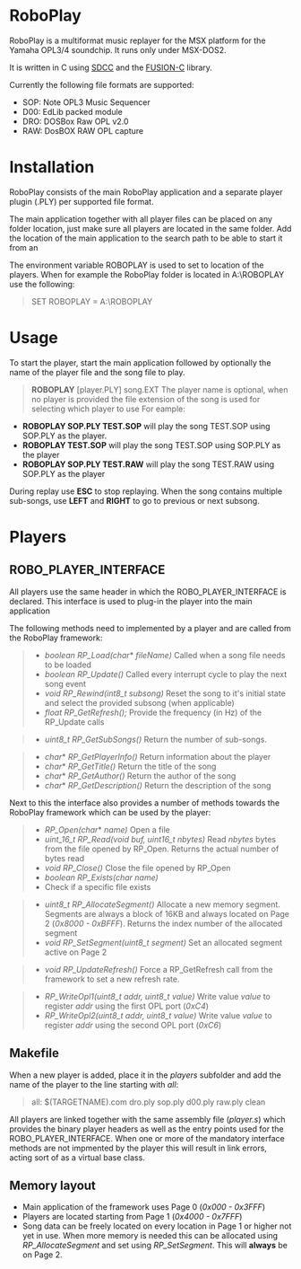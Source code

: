# RoboPlay
RoboPlay is a multiformat music replayer for the MSX platform for the Yamaha OPL3/4 soundchip. It runs only under MSX-DOS2.

It is written in C using [SDCC](http://sdcc.sourceforge.net/) and the [FUSION-C](https://www.msx.org/news/development/en/fusion-c-is-available) library.

Currently the following file formats are supported:
- SOP: Note OPL3 Music Sequencer 
- D00: EdLib packed module
- DRO: DOSBox Raw OPL v2.0
- RAW: DosBOX RAW OPL capture

# Installation
RoboPlay consists of the main RoboPlay application and a separate player plugin (.PLY) per supported file format.

The main application together with all player files can be placed on any folder location, just make sure all players are located in the same folder. Add the location of the main application to the search path to be able to start it from an

The environment variable ROBOPLAY is used to set to location of the players. When for example the RoboPlay folder is located in A:\ROBOPLAY use the following:
> SET ROBOPLAY = A:\ROBOPLAY

# Usage
To start the player, start the main application followed by optionally the name of the player file and the song file to play.

> **ROBOPLAY** [player.PLY] song.EXT
The player name is optional, when no player is provided the file extension of the song is used for selecting which player to use
For eample:
- **ROBOPLAY SOP.PLY TEST.SOP** will play the song TEST.SOP using SOP.PLY as the player.
- **ROBOPLAY TEST.SOP** will play the song TEST.SOP using SOP.PLY as the player
- **ROBOPLAY SOP.PLY TEST.RAW** will play the song TEST.RAW using SOP.PLY as the player

During replay use **ESC** to stop replaying. When the song contains multiple sub-songs, use **LEFT** and **RIGHT** to go to previous or next subsong.

# Players

## ROBO_PLAYER_INTERFACE
All players use the same header in which the ROBO_PLAYER_INTERFACE is declared. This interface is used to plug-in the player into the main application

The following methods need to implemented by a player and are called from the RoboPlay framework:
>* *boolean RP_Load(char** *fileName)*
>Called when a song file needs to be loaded
>* *boolean RP_Update()*
>Called every interrupt cycle to play the next song event
>* *void RP_Rewind(int8_t subsong)*
>Reset the song to it's initial state and select the provided subsong (when applicable)
>* *float RP_GetRefresh();*
>Provide the frequency (in Hz) of the RP_Update calls

>* *uint8_t RP_GetSubSongs()*
> Return the number of sub-songs. 

>* *char** *RP_GetPlayerInfo()*
> Return information about the player
>* *char** *RP_GetTitle()*
> Return the title of the song
>* *char** *RP_GetAuthor()*
> Return the author of the song
>* *char** *RP_GetDescription()*
> Return the description of the song

Next to this the interface also provides a number of methods towards the RoboPlay framework which can be used by the player:
>* *RP_Open(char** *name)*
>Open a file
>* *uint_16_t RP_Read(void* *buf, uint16_t nbytes)*
>Read *nbytes* bytes from the file opened by RP_Open. Returns the actual number of bytes read
>* *void RP_Close()*
>Close the file opened by RP_Open
>* *boolean RP_Exists(char* *name)*
>* Check if a specific file exists

>* *uint8_t RP_AllocateSegment()*
>Allocate a new memory segment. Segments are always a block of 16KB and always located on Page 2 (*0x8000 - 0xBFFF*). Returns the index number of the allocated segment
>* *void RP_SetSegment(uint8_t segment)*
>Set an allocated segment active on Page 2

>* *void RP_UpdateRefresh()*
>Force a RP_GetRefresh call from the framework to set a new refresh rate.

>* *RP_WriteOpl1(uint8_t addr, uint8_t value)*
>Write value *value* to register *addr* using the first OPL port (*0xC4*)
>* *RP_WriteOpl2(uint8_t addr, uint8_t value)*
>Write value *value* to register *addr* using the second OPL port (*0xC6*)

## Makefile
When a new player is added, place it in the *players* subfolder and add the name of the player to the line starting with *all*:
> all: $(TARGETNAME).com dro.ply sop.ply d00.ply raw.ply clean

All players are linked together with the same assembly file (*player.s*) which provides the binary player headers as well as the entry points used for the ROBO_PLAYER_INTERFACE. 
When one or more of the mandatory interface methods are not impmented by the player this will result in link errors, acting sort of as a virtual base class.

## Memory layout
* Main application of the framework uses Page 0 (*0x000 - 0x3FFF*)
* Players are located starting from Page 1 (*0x4000 - 0x7FFF*)
* Song data can be freely located on every location in Page 1 or higher not yet in use. When more memory is needed this can be allocated using *RP_AllocateSegment* and set using *RP_SetSegment*. This will **always** be on Page 2.